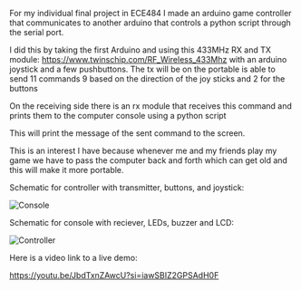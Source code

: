 
For my individual final project in ECE484 I made an arduino game controller that communicates to another arduino that controls a python script through the serial port.

I did this by taking the first Arduino and using this 433MHz RX and TX module:
https://www.twinschip.com/RF_Wireless_433Mhz
with an arduino joystick and a few pushbuttons. The tx will be on the portable is able to send 11 commands 9 based on the direction of the joy sticks and 2 for the buttons

On the receiving side there is an rx module that receives this command and prints them to the computer console using a python script

This will print the message of the sent command to the screen.

This is an interest I have because whenever me and my friends play my game we have to pass the computer back and forth which can get old and this will make it more portable.

Schematic for controller with transmitter, buttons, and joystick:

![Console](https://github.com/RobLytton/ECE484_Spring23_Controller/assets/92745408/ed4824ed-b32b-452e-a2fd-0aaaf0e5f780)

Schematic for console with reciever, LEDs, buzzer and LCD:

![Controller](https://github.com/RobLytton/ECE484_Spring23_Controller/assets/92745408/236660da-ff91-4a74-96ff-93c87847469d)


Here is a video link to a live demo: 

https://youtu.be/JbdTxnZAwcU?si=iawSBIZ2GPSAdH0F

